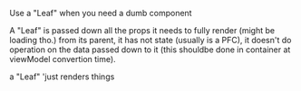 Use a "Leaf" when you need a dumb component

A "Leaf" is passed down all the props it needs to fully render (might be loading tho.) from its parent, it has not state (usually is a PFC), it doesn't do operation on the data passed down to it (this shouldbe done in container at viewModel convertion time).

a "Leaf" 'just renders things



